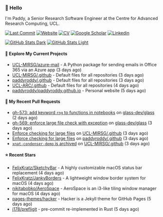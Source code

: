 ### 👋 Hello

I'm Paddy, a Senior Research Software Engineer at the Centre for Advanced
Research Computing, UCL.

[![Last Commit](https://img.shields.io/github/last-commit/paddyroddy/paddyroddy/main?label=updated)](https://github.com/paddyroddy)
[![Website](https://img.shields.io/badge/GitHub%20Pages-222?logo=githubpages&logoColor=fff&style=for-the-badge&style=flat)](https://paddyroddy.github.io)
[![CV](https://img.shields.io/badge/CV-PDF-pink.svg)](https://paddyroddy.github.io/cv)
[![Google Scholar](https://img.shields.io/badge/Google%20Scholar-4285F4?logo=googlescholar&logoColor=fff&style=for-the-badge&style=flat)](https://scholar.google.com/citations?user=OFigHUwAAAAJ)
[![Linkedin](https://img.shields.io/badge/LinkedIn-0A66C2?logo=linkedin&logoColor=fff&style=for-the-badge&style=flat)](https://www.linkedin.com/in/patrickjamesroddy)

[![GitHub Stats Dark](https://github-readme-stats-paddyroddy.vercel.app/api?username=paddyroddy&disable_animations=true&hide_border=true&hide_title=true&include_all_commits=true&rank_icon=github&show=prs_merged,reviews&show_icons=true&theme=tokyonight)](https://github.com/paddyroddy/paddyroddy#gh-dark-mode-only)
[![GitHub Stats Light](https://github-readme-stats-paddyroddy.vercel.app/api?username=paddyroddy&disable_animations=true&hide_border=true&hide_title=true&include_all_commits=true&rank_icon=github&show=prs_merged,reviews&show_icons=true&theme=default)](https://github.com/paddyroddy/paddyroddy#gh-light-mode-only)

#### 👷 Explore My Current Projects

- [UCL-MIRSG/azure-mail](https://github.com/UCL-MIRSG/azure-mail) - A Python package for sending emails in Office 365 via an Azure app
  (3 days ago)
- [UCL-MIRSG/.github](https://github.com/UCL-MIRSG/.github) - Default files for all repositories
  (3 days ago)
- [paddyroddy/.github](https://github.com/paddyroddy/.github) - Default files for all repositories
  (3 days ago)
- [UCL-ARC/.github](https://github.com/UCL-ARC/.github) - Default files for all repositories
  (4 days ago)
- [paddyroddy/paddyroddy.github.io](https://github.com/paddyroddy/paddyroddy.github.io) - Personal website
  (5 days ago)

#### 🔨 My Recent Pull Requests

- [gh-573: add keyword `rng` to functions in notebooks](https://github.com/glass-dev/glass/pull/574) on [glass-dev/glass](https://github.com/glass-dev/glass)
  (2 days ago)
- [gh-569: enforce large file check with exception](https://github.com/glass-dev/glass/pull/570) on [glass-dev/glass](https://github.com/glass-dev/glass)
  (3 days ago)
- [Enforce checking for large files](https://github.com/UCL-MIRSG/.github/pull/171) on [UCL-MIRSG/.github](https://github.com/UCL-MIRSG/.github)
  (3 days ago)
- [Enforce checking for large files](https://github.com/paddyroddy/.github/pull/285) on [paddyroddy/.github](https://github.com/paddyroddy/.github)
  (3 days ago)
- [`xnat-condenser-demo` is archived](https://github.com/UCL-MIRSG/.github/pull/170) on [UCL-MIRSG/.github](https://github.com/UCL-MIRSG/.github)
  (3 days ago)

#### ⭐ Recent Stars

- [FelixKratz/SketchyBar](https://github.com/FelixKratz/SketchyBar) - A highly customizable macOS status bar replacement
  (4 days ago)
- [FelixKratz/JankyBorders](https://github.com/FelixKratz/JankyBorders) - A lightweight window border system for macOS
  (4 days ago)
- [nikitabobko/AeroSpace](https://github.com/nikitabobko/AeroSpace) - AeroSpace is an i3-like tiling window manager for macOS
  (4 days ago)
- [pages-themes/hacker](https://github.com/pages-themes/hacker) - Hacker is a Jekyll theme for GitHub Pages
  (5 days ago)
- [j178/prefligit](https://github.com/j178/prefligit) - pre-commit re-implemented in Rust
  (5 days ago)

